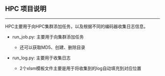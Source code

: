 ## HPC 项目说明
----
HPC主要用于向HPC集群添加任务，以及根据不同的编码器收集日志信息。
+ run_job.py: 主要用于向集群添加任务
    + 还可以获取MD5、创建、删除目录 

+ run_log.py: 主要用于收集日志
    + 2个xlsm模板文件主要是用于将收集到的log自动填充到对应位置
    

